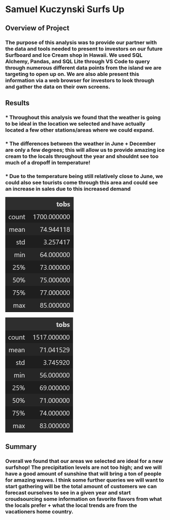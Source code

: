 # Samuel Kuczynski Surfs Up

## Overview of Project

### The purpose of this analysis was to provide our partner with the data and tools needed to present to investors on our future Surfboard and Ice Cream shop in Hawaii. We used SQL Alchemy, Pandas,  and SQL Lite through VS Code to query through numerous different data points from the island we are targeting to open up on. We are also able present this information via a web browser for investors to look through and gather the data on their own screens.


## Results

### * Throughout this analysis we found that the weather is going to be ideal in the location we selected and have actually located a few other stations/areas where we could expand.
### * The differences between the weather in June + December are only a few degrees; this will allow us to provide amazing ice cream to the locals throughout the year and shouldnt see too much of a dropoff in temperature! 
### * Due to the temperature being still relatively close to June, we could also see tourists come through this area and could see an increase in sales due to this increased demand

![June Temperatue Chart](https://github.com/SKuczynski17/Module_9_Surfs_Up/blob/main/June%20Temperature%20Stats.png)

![December Temperature Chart](https://github.com/SKuczynski17/Module_9_Surfs_Up/blob/main/December%20Temperatue%20Stats.png)

## Summary

### Overall we found that our areas we selected are ideal for a new surfshop! The precipitation levels are not too high; and we will have a good amount of sunshine that will bring a ton of people for amazing waves. I think some further queries we will want to start gathering will be the total amount of customers we can forecast ourselves to see in a given year and start croudsourcing some information on favorite flavors from what the locals prefer + what the local trends are from the vacationers home country.